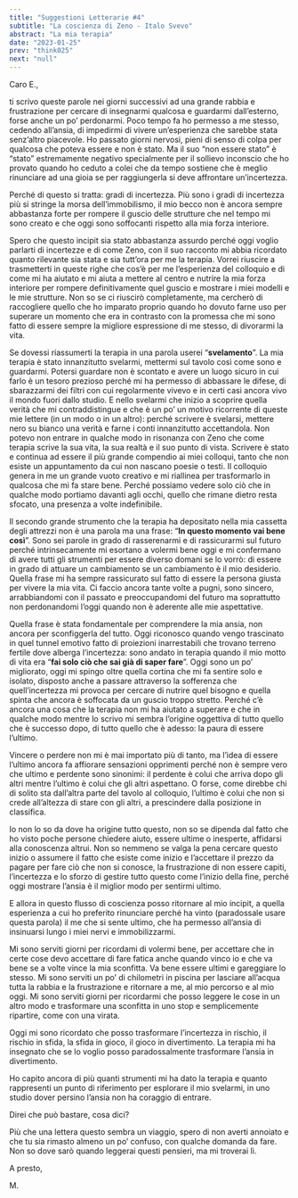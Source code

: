 ```yaml
---
title: "Suggestioni Letterarie #4"
subtitle: "La coscienza di Zeno - Italo Svevo"
abstract: "La mia terapia"
date: "2023-01-25"
prev: "think025"
next: "null"
---
```


Caro E.,

ti scrivo queste parole nei giorni successivi ad una grande rabbia e frustrazione per cercare di insegnarmi qualcosa e guardarmi dall’esterno, forse anche un po’ perdonarmi. Poco tempo fa ho permesso a me stesso, cedendo all’ansia, di impedirmi di vivere un’esperienza che sarebbe stata senz’altro piacevole. Ho passato giorni nervosi, pieni di senso di colpa per qualcosa che poteva essere e non è stato. Ma il suo “non essere stato” è “stato” estremamente negativo specialmente per il sollievo inconscio che ho provato quando ho ceduto a colei che da tempo sostiene che è meglio rinunciare ad una gioia se per raggiungerla si deve affrontare un’incertezza.

Perché di questo si tratta: gradi di incertezza. Più sono i gradi di incertezza più si stringe la morsa dell’immobilismo, il mio becco non è ancora sempre abbastanza forte per rompere il guscio delle strutture che nel tempo mi sono creato e che oggi sono soffocanti rispetto alla mia forza interiore.

Spero che questo incipit sia stato abbastanza assurdo perché oggi voglio parlarti di incertezze e di come Zeno, con il suo racconto mi abbia ricordato quanto rilevante sia stata e sia tutt’ora per me la terapia. Vorrei riuscire a trasmetterti in queste righe che cos’è per me l’esperienza del colloquio e di come mi ha aiutato e mi aiuta a mettere al centro e nutrire la mia forza interiore per rompere definitivamente quel guscio e mostrare i miei modelli e le mie strutture. Non so se ci riuscirò completamente, ma cercherò di raccogliere quello che ho imparato proprio quando ho dovuto farne uso per superare un momento che era in contrasto con la promessa che mi sono fatto di essere sempre la migliore espressione di me stesso, di divorarmi la vita.

Se dovessi riassumerti la terapia in una parola userei “**svelamento**”. La mia terapia è stato innanzitutto svelarmi, mettermi sul tavolo così come sono e guardarmi. Potersi guardare non è scontato e avere un luogo sicuro in cui farlo è un tesoro prezioso perché mi ha permesso di abbassare le difese, di sbarazzarmi dei filtri con cui regolarmente vivevo e in certi casi ancora vivo il mondo fuori dallo studio. E nello svelarmi che inizio a scoprire quella verità che mi contraddistingue e che è un po’ un motivo ricorrente di queste mie lettere (in un modo o in un altro): perché scrivere è svelarsi, mettere nero su bianco una verità e farne i conti innanzitutto accettandola. Non potevo non entrare in qualche modo in risonanza con Zeno che come terapia scrive la sua vita, la sua realtà e il suo punto di vista. Scrivere è stato e continua ad essere il più grande compendio ai miei colloqui, tanto che non esiste un appuntamento da cui non nascano poesie o testi. Il colloquio genera in me un grande vuoto creativo e mi riallinea per trasformarlo in qualcosa che mi fa stare bene. Perché possiamo vedere solo ciò che in qualche modo portiamo davanti agli occhi, quello che rimane dietro resta sfocato, una presenza a volte indefinibile. 

Il secondo grande strumento che la terapia ha depositato nella mia cassetta degli attrezzi non è una parola ma una frase: “**In questo momento vai bene così**”. Sono sei parole in grado di rasserenarmi e di rassicurarmi sul futuro perché intrinsecamente mi esortano a volermi bene oggi e mi confermano di avere tutti gli strumenti per essere diverso domani se lo vorrò: di essere in grado di attuare un cambiamento se un cambiamento è il mio desiderio. Quella frase mi ha sempre rassicurato sul fatto di essere la persona giusta per vivere la mia vita. Ci faccio ancora tante volte a pugni, sono sincero, arrabbiandomi con il passato e preoccupandomi del futuro ma soprattutto non perdonandomi l’oggi quando non è aderente alle mie aspettative.

Quella frase è stata fondamentale per comprendere la mia ansia, non ancora per sconfiggerla del tutto. Oggi riconosco quando vengo trascinato in quel tunnel emotivo fatto di proiezioni inarrestabili che trovano terreno fertile dove alberga l’incertezza: sono andato in terapia quando il mio motto di vita era “**fai solo ciò che sai già di saper fare**”. Oggi sono un po’ migliorato, oggi mi spingo oltre quella cortina che mi fa sentire solo e isolato, disposto anche a passare attraverso la sofferenza che quell’incertezza mi provoca per cercare di nutrire quel bisogno e quella spinta che ancora è soffocata da un guscio troppo stretto. Perché c’è ancora una cosa che la terapia non mi ha aiutato a superare e che in qualche modo mentre lo scrivo mi sembra l’origine oggettiva di tutto quello che è successo dopo, di tutto quello che è adesso: la paura di essere l’ultimo.

Vincere o perdere non mi è mai importato più di tanto, ma l’idea di essere l’ultimo ancora fa affiorare sensazioni opprimenti perché non è sempre vero che ultimo e perdente sono sinonimi: il perdente è colui che arriva dopo gli altri mentre l’ultimo è colui che gli altri aspettano. O forse, come direbbe chi di solito sta dall’altra parte del tavolo al colloquio, l’ultimo è colui che non si crede all’altezza di stare con gli altri, a prescindere dalla posizione in classifica. 

Io non lo so da dove ha origine tutto questo, non so se dipenda dal fatto che ho visto poche persone chiedere aiuto, essere ultime o inesperte, affidarsi alla conoscenza altrui. Non so nemmeno se valga la pena cercare questo inizio o assumere il fatto che esiste come inizio e l’accettare il prezzo da pagare per fare ciò che non si conosce, la frustrazione di non essere capiti, l’incertezza e lo sforzo di gestire tutto questo come l’inizio della fine, perché oggi mostrare l’ansia è il miglior modo per sentirmi ultimo.

E allora in questo flusso di coscienza posso ritornare al mio incipit, a quella esperienza a cui ho preferito rinunciare perché ha vinto (paradossale usare questa parola) il me che si sente ultimo, che ha permesso all’ansia di insinuarsi lungo i miei nervi e immobilizzarmi.

Mi sono serviti giorni per ricordami di volermi bene, per accettare che in certe cose devo accettare di fare fatica anche quando vinco io e che va bene se a volte vince la mia sconfitta. Va bene essere ultimi e gareggiare lo stesso. Mi sono serviti un po’ di chilometri in piscina per lasciare all’acqua tutta la rabbia e la frustrazione e ritornare a me, al mio percorso e al mio oggi. Mi sono serviti giorni per ricordarmi che posso leggere le cose in un altro modo e trasformare una sconfitta in uno stop e semplicemente ripartire, come con una virata.

Oggi mi sono ricordato che posso trasformare l’incertezza in rischio, il rischio in sfida, la sfida in gioco, il gioco in divertimento. La terapia mi ha insegnato che se lo voglio posso paradossalmente trasformare l’ansia in divertimento.

Ho capito ancora di più quanti strumenti mi ha dato la terapia e quanto rappresenti un punto di riferimento per esplorare il mio svelarmi, in uno studio dover persino l’ansia non ha coraggio di entrare.

Direi che può bastare, cosa dici?

Più che una lettera questo sembra un viaggio, spero di non averti annoiato e che tu sia rimasto almeno un po’ confuso, con qualche domanda da fare. Non so dove sarò quando leggerai questi pensieri, ma mi troverai lì.

A presto,

M.
